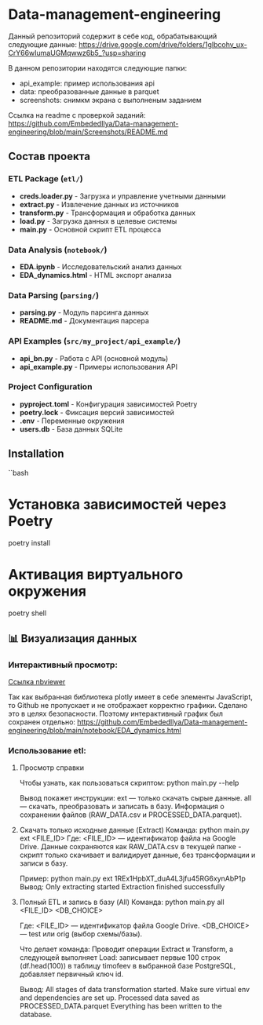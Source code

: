 # Data-management-engineering
Данный репозиторий содержит в себе код, обрабатывающий следующие данные:
https://drive.google.com/drive/folders/1glbcohv_ux-CrY66wIumaUGMqwwz6b5_?usp=sharing

В данном репозитории находятся следующие папки:
- api_example: пример использования api
- data: преобразованные данные в parquet
- screenshots: снимкм экрана с выполненым заданием

Ссылка на readme c проверкой заданий: https://github.com/EmbededIlya/Data-management-engineering/blob/main/Screenshots/README.md


## Состав проекта

### ETL Package (`etl/`)
- **creds.loader.py** - Загрузка и управление учетными данными
- **extract.py** - Извлечение данных из источников
- **transform.py** - Трансформация и обработка данных
- **load.py** - Загрузка данных в целевые системы
- **main.py** - Основной скрипт ETL процесса

### Data Analysis (`notebook/`)
- **EDA.ipynb** - Исследовательский анализ данных
- **EDA_dynamics.html** - HTML экспорт анализа

### Data Parsing (`parsing/`)
- **parsing.py** - Модуль парсинга данных
- **README.md** - Документация парсера

### API Examples (`src/my_project/api_example/`)
- **api_bn.py** - Работа с API (основной модуль)
- **api_example.py** - Примеры использования API

### Project Configuration
- **pyproject.toml** - Конфигурация зависимостей Poetry
- **poetry.lock** - Фиксация версий зависимостей
- **.env** - Переменные окружения
- **users.db** - База данных SQLite

## Installation

``bash
# Установка зависимостей через Poetry
poetry install

# Активация виртуального окружения
poetry shell

## 📊 Визуализация данных

### Интерактивный просмотр:

[Cсылка nbviewer](https://nbviewer.org/github/EmbededIlya/Data-management-engineering/blob/main/notebook/EDA.ipynb)

Так как выбранная библиотека plotly имеет в себе элементы JavaScript, то Github не пропускает и не отображает корректно графики. Сделано это в целях безопасности.
Поэтому интерактивный график был сохранен отдельно:
https://github.com/EmbededIlya/Data-management-engineering/blob/main/notebook/EDA_dynamics.html

### Использование etl:

1) Просмотр справки

    Чтобы узнать, как пользоваться скриптом:
    python main.py --help

    Вывод покажет инструкции:
    ext — только скачать сырые данные.
    all — скачать, преобразовать и записать в базу.
    Информация о сохранении файлов (RAW_DATA.csv и PROCESSED_DATA.parquet).

2) Скачать только исходные данные (Extract)
    Команда:
    python main.py ext <FILE_ID>
    Где:
    <FILE_ID> — идентификатор файла на Google Drive. 
    Данные сохраняются как RAW_DATA.csv в текущей папке - скрипт только скачивает и валидирует данные, без трансформации и записи в базу.

    Пример:
    python main.py ext 1REx1HpbXT_duA4L3jfu45RG6xynAbP1p
    Вывод:
    Only extracting started
    Extraction finished successfully

3) Полный ETL и запись в базу (All)
    Команда:
    python main.py all <FILE_ID> <DB_CHOICE>

    Где:
    <FILE_ID> — идентификатор файла Google Drive.
    <DB_CHOICE> — test или orig (выбор схемы/базы).

    Что делает команда:
    Проводит операции Extract и Transform, а следующей выполняет Load: записывает первые 100 строк (df.head(100)) в таблицу timofeev в выбранной базе PostgreSQL, добавляет первичный ключ id.

    Вывод:
    All stages of data transformation started. Make sure virtual env and dependencies are set up.
    Processed data saved as PROCESSED_DATA.parquet
    Everything has been written to the database.